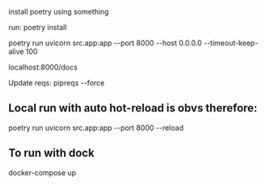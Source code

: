 install poetry using something

run: poetry install

poetry run uvicorn src.app:app --port 8000 --host 0.0.0.0 --timeout-keep-alive 100

localhost:8000/docs

Update reqs:
pipreqs --force

## Local run with auto hot-reload is obvs therefore:

poetry run uvicorn src.app:app --port 8000 --reload

## To run with dock

docker-compose up